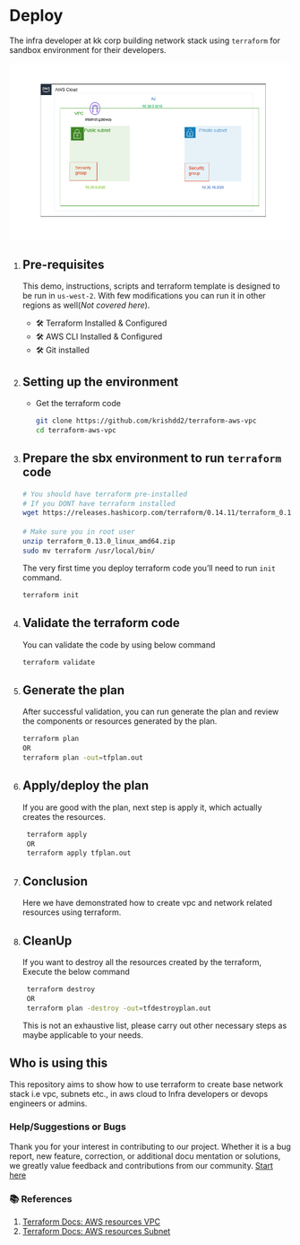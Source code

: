 # Deploy 

The infra developer at kk corp building network stack using `terraform` for sandbox environment for their developers.

 
![KK Automation: VPC network stack deployment](images/vpc.png)


1. ## Pre-requisites
  
   This demo, instructions, scripts and terraform template is designed to be run in `us-west-2`. With few modifications you can run it in other regions as well(_Not covered here_).

   - 🛠 Terraform Installed & Configured
   - 🛠 AWS CLI Installed & Configured 
   - 🛠 Git installed
   

1. ## Setting up the environment

   - Get the terraform code

     ```bash
     git clone https://github.com/krishdd2/terraform-aws-vpc
     cd terraform-aws-vpc
     ```

1. ##  Prepare the sbx environment to run `terraform` code

   
   ```bash
   # You should have terraform pre-installed
   # If you DONT have terraform installed
   wget https://releases.hashicorp.com/terraform/0.14.11/terraform_0.14.11_linux_amd64.zip

   # Make sure you in root user
   unzip terraform_0.13.0_linux_amd64.zip
   sudo mv terraform /usr/local/bin/
   ```

   The very first time you deploy terraform code  you’ll need to run `init` command.                          

   ```bash
   terraform init
   ```
 
1. ## Validate the terraform code
  
   You can validate the code by using below command

   ```bash 
   terraform validate
   ```
1. ## Generate the plan
   After successful validation, you can run generate the plan and review the components or resources generated by the plan.

   ```bash 
   terraform plan 
   OR
   terraform plan -out=tfplan.out
   ```
1. ## Apply/deploy the plan

   If you are good with the plan, next step is apply it, which actually creates the resources. 
    
   ```bash
    terraform apply 
    OR
    terraform apply tfplan.out
   ```
       
1. ##  Conclusion

   Here we have demonstrated how to create vpc and network related resources using terraform.

1. ## CleanUp

   If you want to destroy all the resources created by the terraform, Execute the below command

  
   ```bash
    terraform destroy
    OR 
    terraform plan -destroy -out=tfdestroyplan.out
   ```

   This is not an exhaustive list, please carry out other necessary steps as maybe applicable to your needs.

##  Who is using this

This repository aims to show how to use terraform to create base network stack i.e vpc, subnets etc., in aws cloud to Infra developers or devops engineers or admins.

###  Help/Suggestions or Bugs

Thank you for your interest in contributing to our project. Whether it is a bug report, new feature, correction, or additional docu                          mentation or solutions, we greatly value feedback and contributions from our community. [Start here](/issues)



### 📚 References

1. [Terraform Docs: AWS resources VPC][1]
1. [Terraform Docs: AWS resources Subnet][2]



[1]: https://registry.terraform.io/providers/hashicorp/aws/latest/docs/resources/vpc
[2]: https://registry.terraform.io/providers/hashicorp/aws/latest/docs/resources/subnet